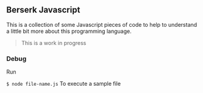 ## Berserk Javascript
This is a collection of some Javascript pieces of code to help to understand a little bit more about this programming language.

> This is a work in progress

### Debug
Run

```$ node file-name.js```
To execute a sample file
